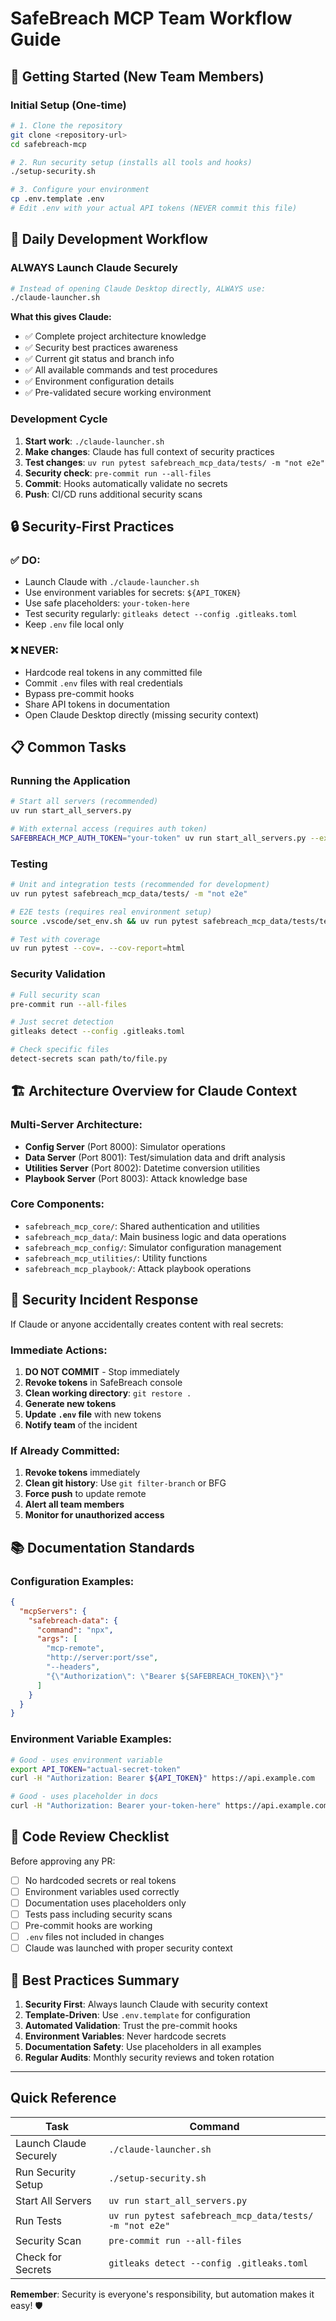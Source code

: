 # SafeBreach MCP Team Workflow Guide

## 🚀 Getting Started (New Team Members)

### Initial Setup (One-time)
```bash
# 1. Clone the repository
git clone <repository-url>
cd safebreach-mcp

# 2. Run security setup (installs all tools and hooks)
./setup-security.sh

# 3. Configure your environment
cp .env.template .env
# Edit .env with your actual API tokens (NEVER commit this file)
```

## 🤖 Daily Development Workflow

### ALWAYS Launch Claude Securely
```bash
# Instead of opening Claude Desktop directly, ALWAYS use:
./claude-launcher.sh
```

**What this gives Claude:**
- ✅ Complete project architecture knowledge
- ✅ Security best practices awareness  
- ✅ Current git status and branch info
- ✅ All available commands and test procedures
- ✅ Environment configuration details
- ✅ Pre-validated secure working environment

### Development Cycle
1. **Start work**: `./claude-launcher.sh`
2. **Make changes**: Claude has full context of security practices
3. **Test changes**: `uv run pytest safebreach_mcp_data/tests/ -m "not e2e"`
4. **Security check**: `pre-commit run --all-files`
5. **Commit**: Hooks automatically validate no secrets
6. **Push**: CI/CD runs additional security scans

## 🔒 Security-First Practices

### ✅ DO:
- Launch Claude with `./claude-launcher.sh`
- Use environment variables for secrets: `${API_TOKEN}`
- Use safe placeholders: `your-token-here`
- Test security regularly: `gitleaks detect --config .gitleaks.toml`
- Keep `.env` file local only

### ❌ NEVER:
- Hardcode real tokens in any committed file
- Commit `.env` files with real credentials
- Bypass pre-commit hooks
- Share API tokens in documentation
- Open Claude Desktop directly (missing security context)

## 📋 Common Tasks

### Running the Application
```bash
# Start all servers (recommended)
uv run start_all_servers.py

# With external access (requires auth token)
SAFEBREACH_MCP_AUTH_TOKEN="your-token" uv run start_all_servers.py --external
```

### Testing
```bash
# Unit and integration tests (recommended for development)
uv run pytest safebreach_mcp_data/tests/ -m "not e2e"

# E2E tests (requires real environment setup)
source .vscode/set_env.sh && uv run pytest safebreach_mcp_data/tests/test_e2e.py -v

# Test with coverage
uv run pytest --cov=. --cov-report=html
```

### Security Validation
```bash
# Full security scan
pre-commit run --all-files

# Just secret detection
gitleaks detect --config .gitleaks.toml

# Check specific files
detect-secrets scan path/to/file.py
```

## 🏗️ Architecture Overview for Claude Context

### Multi-Server Architecture:
- **Config Server** (Port 8000): Simulator operations
- **Data Server** (Port 8001): Test/simulation data and drift analysis  
- **Utilities Server** (Port 8002): Datetime conversion utilities
- **Playbook Server** (Port 8003): Attack knowledge base

### Core Components:
- `safebreach_mcp_core/`: Shared authentication and utilities
- `safebreach_mcp_data/`: Main business logic and data operations
- `safebreach_mcp_config/`: Simulator configuration management
- `safebreach_mcp_utilities/`: Utility functions
- `safebreach_mcp_playbook/`: Attack playbook operations

## 🚨 Security Incident Response

If Claude or anyone accidentally creates content with real secrets:

### Immediate Actions:
1. **DO NOT COMMIT** - Stop immediately
2. **Revoke tokens** in SafeBreach console  
3. **Clean working directory**: `git restore .`
4. **Generate new tokens**
5. **Update `.env` file** with new tokens
6. **Notify team** of the incident

### If Already Committed:
1. **Revoke tokens** immediately
2. **Clean git history**: Use `git filter-branch` or BFG
3. **Force push** to update remote
4. **Alert all team members**
5. **Monitor for unauthorized access**

## 📚 Documentation Standards

### Configuration Examples:
```json
{
  "mcpServers": {
    "safebreach-data": {
      "command": "npx",
      "args": [
        "mcp-remote", 
        "http://server:port/sse",
        "--headers",
        "{\"Authorization\": \"Bearer ${SAFEBREACH_TOKEN}\"}"
      ]
    }
  }
}
```

### Environment Variable Examples:
```bash
# Good - uses environment variable
export API_TOKEN="actual-secret-token"
curl -H "Authorization: Bearer ${API_TOKEN}" https://api.example.com

# Good - uses placeholder in docs
curl -H "Authorization: Bearer your-token-here" https://api.example.com
```

## 🔄 Code Review Checklist

Before approving any PR:
- [ ] No hardcoded secrets or real tokens
- [ ] Environment variables used correctly
- [ ] Documentation uses placeholders only
- [ ] Tests pass including security scans
- [ ] Pre-commit hooks are working
- [ ] `.env` files not included in changes
- [ ] Claude was launched with proper security context

## 🎯 Best Practices Summary

1. **Security First**: Always launch Claude with security context
2. **Template-Driven**: Use `.env.template` for configuration
3. **Automated Validation**: Trust the pre-commit hooks
4. **Environment Variables**: Never hardcode secrets
5. **Documentation Safety**: Use placeholders in all examples
6. **Regular Audits**: Monthly security reviews and token rotation

---

## Quick Reference

| Task | Command |
|------|---------|
| Launch Claude Securely | `./claude-launcher.sh` |
| Run Security Setup | `./setup-security.sh` |
| Start All Servers | `uv run start_all_servers.py` |
| Run Tests | `uv run pytest safebreach_mcp_data/tests/ -m "not e2e"` |
| Security Scan | `pre-commit run --all-files` |
| Check for Secrets | `gitleaks detect --config .gitleaks.toml` |

**Remember**: Security is everyone's responsibility, but automation makes it easy! 🛡️